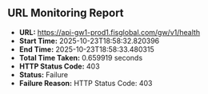 ## URL Monitoring Report

- **URL:** https://api-gw1-prod1.fisglobal.com/gw/v1/health
- **Start Time:** 2025-10-23T18:58:32.820396
- **End Time:** 2025-10-23T18:58:33.480315
- **Total Time Taken:** 0.659919 seconds
- **HTTP Status Code:** 403
- **Status:** Failure
- **Failure Reason:** HTTP Status Code: 403

